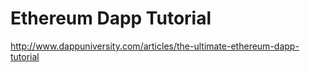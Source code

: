 # Ethereum Dapp Tutorial

http://www.dappuniversity.com/articles/the-ultimate-ethereum-dapp-tutorial
